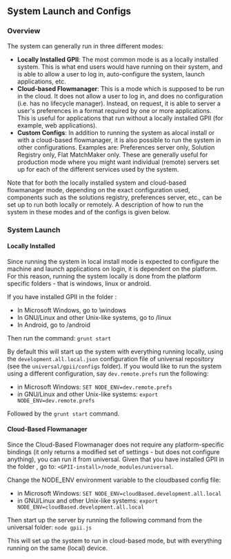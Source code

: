 ## System Launch and Configs 

### Overview
The system can generally run in three different modes:
* **Locally Installed GPII**: The most common mode is as a locally installed system. This is what end users would have running on their system, and is able to allow a user to log in, auto-configure the system, launch applications, etc.
* **Cloud-based Flowmanager**: This is a mode which is supposed to be run in the cloud. It does not allow a user to log in, and does no configuration (i.e. has no lifecycle manager). Instead, on request, it is able to server a user's preferences in a format required by one or more applications. This is useful for applications that run without a locally installed GPII (for example, web applications).
* **Custom Configs**: In addition to running the system as alocal install or with a cloud-based flowmanager, it is also possible to run the system in other configurations. Examples are: Preferences server only, Solution Registry only, Flat MatchMaker only. These are generally useful for production mode where you might want individual (remote) servers set up for each of the different services used by the system.

Note that for both the locally installed system and cloud-based flowmanager mode, depending on the exact configuration used, components such as the solutions registry, preferences server, etc., can be set up to run both locally or remotely. A description of how to run the system in these modes and of the configs is given below.


### System Launch

#### Locally Installed

Since running the system in local install mode is expected to configure the machine and launch applications on login, it is dependent on the platform. For this reason, running the system locally is done from the platform specific folders - that is windows, linux or android.

If you have installed GPII in the folder <GPII-install>:
* In Microsoft Windows, go to <GPII-install>\windows
* In GNU/Linux and other Unix-like systems, go to <GPII-install>/linux
* In Android, go to <GPII-install>/android

Then run the command: `grunt start`

By default this will start up the system with everything running locally, using the `development.all.local.json` configuration file of universal repository (see the `universal/gpii/configs` folder). If you would like to run the system using a different configuration, say `dev.remote.prefs` run the following:
* in Microsoft Windows: `SET NODE_ENV=dev.remote.prefs`
* in GNU/Linux and other Unix-like systems: `export NODE_ENV=dev.remote.prefs`

Followed by the `grunt start` command.


#### Cloud-Based Flowmanager

Since the Cloud-Based Flowmanager does not require any platform-specific bindings (it only returns a modified set of settings - but does not configure anything), you can run it from universal. Given that you have installed GPII in the folder <GPII-install>, go to: `<GPII-install>/node_modules/universal`.

Change the NODE_ENV environment variable to the cloudbased config file:
* in Microsoft Windows: `SET NODE_ENV=cloudBased.development.all.local`
* in GNU/Linux and other Unix-like systems: `export NODE_ENV=cloudBased.development.all.local`

Then start up the server by running the following command from the universal folder:
`node gpii.js`

This will set up the system to run in cloud-based mode, but with everything running on the same (local) device.

